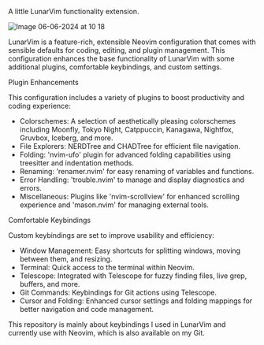 A little LunarVim functionality extension.



![Image 06-06-2024 at 10 18](https://github.com/inarvos/Lunarvim-Mac-Pro-M1/assets/37037175/83561fff-53a0-41cf-a54a-f158b2be69b8)



LunarVim is a feature-rich, extensible Neovim configuration that comes with sensible defaults for coding, editing, and plugin management. This configuration enhances the base functionality of LunarVim with some additional plugins, comfortable keybindings, and custom settings.


Plugin Enhancements

This configuration includes a variety of plugins to boost productivity and coding experience:

- Colorschemes: A selection of aesthetically pleasing colorschemes including Moonfly, Tokyo Night, Catppuccin, Kanagawa, Nightfox, Gruvbox, Iceberg, and more.
- File Explorers: NERDTree and CHADTree for efficient file navigation.
- Folding: 'nvim-ufo' plugin for advanced folding capabilities using treesitter and indentation methods.
- Renaming: 'renamer.nvim' for easy renaming of variables and functions.
- Error Handling: 'trouble.nvim' to manage and display diagnostics and errors.
- Miscellaneous: Plugins like 'nvim-scrollview' for enhanced scrolling experience and 'mason.nvim' for managing external tools.


Comfortable Keybindings

Custom keybindings are set to improve usability and efficiency:

- Window Management: Easy shortcuts for splitting windows, moving between them, and resizing.
- Terminal: Quick access to the terminal within Neovim.
- Telescope: Integrated with Telescope for fuzzy finding files, live grep, buffers, and more.
- Git Commands: Keybindings for Git actions using Telescope.
- Cursor and Folding: Enhanced cursor settings and folding mappings for better navigation and code management.


This repository is mainly about keybindings I used in LunarVim and currently use with Neovim, which is also available on my Git.
